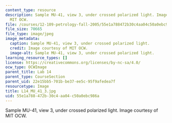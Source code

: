 ```yaml
---
content_type: resource
description: Sample MU-41, view 3, under crossed polarized light. Image courtesy of
  MIT OCW.
file: /courses/12-109-petrology-fall-2005/55e1a788472b30c4aa04c50a0ebc986a_L14_MU_41_3.jpg
file_size: 70665
file_type: image/jpeg
image_metadata:
  caption: Sample MU-41, view 3, under crossed polarized light.
  credit: Image courtesy of MIT OCW.
  image-alt: Sample MU-41, view 3, under crossed polarized light.
learning_resource_types: []
license: https://creativecommons.org/licenses/by-nc-sa/4.0/
ocw_type: OCWImage
parent_title: Lab 14
parent_type: CourseSection
parent_uid: 22e15bb5-701b-be37-ee5c-95f9afedea7f
resourcetype: Image
title: L14_MU_41_3.jpg
uid: 55e1a788-472b-30c4-aa04-c50a0ebc986a
---
```

Sample MU-41, view 3, under crossed polarized light. Image courtesy of MIT OCW.
